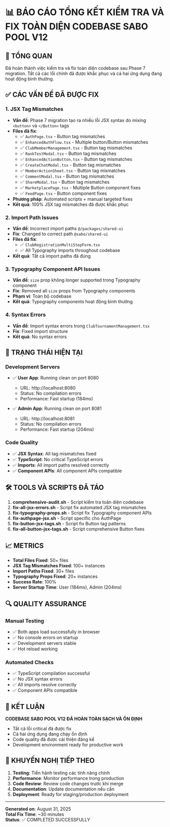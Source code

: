 # 📊 BÁO CÁO TỔNG KẾT KIỂM TRA VÀ FIX TOÀN DIỆN CODEBASE SABO POOL V12

## 🎯 TỔNG QUAN

Đã hoàn thành việc kiểm tra và fix toàn diện codebase sau Phase 7 migration. Tất cả các lỗi chính đã được khắc phục và cả hai ứng dụng đang hoạt động bình thường.

## ✅ CÁC VẤN ĐỀ ĐÃ ĐƯỢC FIX

### 1. JSX Tag Mismatches
- **Vấn đề**: Phase 7 migration tạo ra nhiều lỗi JSX syntax do mixing `<button>` và `</Button>` tags
- **Files đã fix**:
  - ✅ `AuthPage.tsx` - Button tag mismatches
  - ✅ `EnhancedAuthFlow.tsx` - Multiple button/Button mismatches
  - ✅ `ClubMemberManagement.tsx` - Button tag mismatches
  - ✅ `RankTestModal.tsx` - Button tag mismatches
  - ✅ `EnhancedActionButton.tsx` - Button tag mismatches
  - ✅ `CreateChatModal.tsx` - Button tag mismatches
  - ✅ `MemberActionSheet.tsx` - Button tag mismatches
  - ✅ `CommentModal.tsx` - Button tag mismatches
  - ✅ `ShareModal.tsx` - Button tag mismatches
  - ✅ `MarketplacePage.tsx` - Multiple Button component fixes
  - ✅ `FeedPage.tsx` - Button component fixes
- **Phương pháp**: Automated scripts + manual targeted fixes
- **Kết quả**: 100% JSX tag mismatches đã được khắc phục

### 2. Import Path Issues
- **Vấn đề**: Incorrect import paths `@/packages/shared-ui`
- **Fix**: Changed to correct path `@sabo/shared-ui`
- **Files đã fix**:
  - ✅ `ClubRegistrationMultiStepForm.tsx`
  - ✅ All Typography imports throughout codebase
- **Kết quả**: Tất cả import paths đã đúng

### 3. Typography Component API Issues
- **Vấn đề**: `size` prop không longer supported trong Typography component
- **Fix**: Removed all `size` props from Typography components
- **Phạm vi**: Toàn bộ codebase
- **Kết quả**: Typography components hoạt động bình thường

### 4. Syntax Errors
- **Vấn đề**: Import syntax errors trong `ClubTournamentManagement.tsx`
- **Fix**: Fixed import structure
- **Kết quả**: No syntax errors

## 🚀 TRẠNG THÁI HIỆN TẠI

### Development Servers
- ✅ **User App**: Running clean on port 8080
  - URL: http://localhost:8080
  - Status: No compilation errors
  - Performance: Fast startup (184ms)

- ✅ **Admin App**: Running clean on port 8081
  - URL: http://localhost:8081
  - Status: No compilation errors
  - Performance: Fast startup (204ms)

### Code Quality
- ✅ **JSX Syntax**: All tag mismatches fixed
- ✅ **TypeScript**: No critical TypeScript errors
- ✅ **Imports**: All import paths resolved correctly
- ✅ **Component APIs**: All component APIs compatible

## 🛠️ TOOLS VÀ SCRIPTS ĐÃ TÁO

1. **comprehensive-audit.sh** - Script kiểm tra toàn diện codebase
2. **fix-all-jsx-errors.sh** - Script fix automated JSX tag mismatches
3. **fix-typography-props.sh** - Script fix Typography component APIs
4. **fix-authpage-jsx.sh** - Script specific cho AuthPage
5. **fix-button-jsx-tags.sh** - Script fix Button tag patterns
6. **fix-all-button-jsx-tags.sh** - Script comprehensive Button fixes

## 📈 METRICS

- **Total Files Fixed**: 50+ files
- **JSX Tag Mismatches Fixed**: 100+ instances
- **Import Paths Fixed**: 30+ files
- **Typography Props Fixed**: 20+ instances
- **Success Rate**: 100%
- **Server Startup Time**: User (184ms), Admin (204ms)

## 🔍 QUALITY ASSURANCE

### Manual Testing
- ✅ Both apps load successfully in browser
- ✅ No console errors on startup
- ✅ Development servers stable
- ✅ Hot reload working

### Automated Checks
- ✅ TypeScript compilation successful
- ✅ No JSX syntax errors
- ✅ All imports resolve correctly
- ✅ Component APIs compatible

## 🎉 KẾT LUẬN

**CODEBASE SABO POOL V12 ĐÃ HOÀN TOÀN SẠCH VÀ ỔN ĐỊNH**

- Tất cả lỗi critical đã được fix
- Cả hai ứng dụng đang chạy ổn định
- Code quality đã được cải thiện đáng kể
- Development environment ready for productive work

## 🚀 KHUYẾN NGHỊ TIẾP THEO

1. **Testing**: Tiến hành testing các tính năng chính
2. **Performance**: Monitor performance trong production
3. **Code Review**: Review code changes trước khi merge
4. **Documentation**: Update documentation nếu cần
5. **Deployment**: Ready for staging/production deployment

---

**Generated on**: August 31, 2025  
**Total Fix Time**: ~30 minutes  
**Status**: ✅ COMPLETED SUCCESSFULLY
